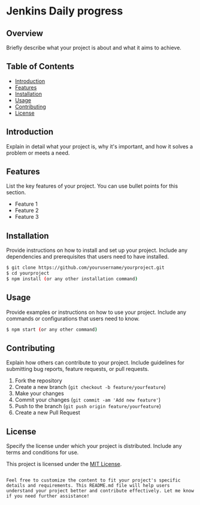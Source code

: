 # Jenkins Daily progress
## Overview

Briefly describe what your project is about and what it aims to achieve.

## Table of Contents

- [Introduction](#introduction)
- [Features](#features)
- [Installation](#installation)
- [Usage](#usage)
- [Contributing](#contributing)
- [License](#license)

## Introduction

Explain in detail what your project is, why it's important, and how it solves a problem or meets a need.

## Features

List the key features of your project. You can use bullet points for this section.

- Feature 1
- Feature 2
- Feature 3

## Installation

Provide instructions on how to install and set up your project. Include any dependencies and prerequisites that users need to have installed.

```bash
$ git clone https://github.com/yourusername/yourproject.git
$ cd yourproject
$ npm install (or any other installation command)
```

## Usage

Provide examples or instructions on how to use your project. Include any commands or configurations that users need to know.

```bash
$ npm start (or any other command)
```

## Contributing

Explain how others can contribute to your project. Include guidelines for submitting bug reports, feature requests, or pull requests.

1. Fork the repository
2. Create a new branch (`git checkout -b feature/yourfeature`)
3. Make your changes
4. Commit your changes (`git commit -am 'Add new feature'`)
5. Push to the branch (`git push origin feature/yourfeature`)
6. Create a new Pull Request

## License

Specify the license under which your project is distributed. Include any terms and conditions for use.

This project is licensed under the [MIT License](LICENSE).
```

Feel free to customize the content to fit your project's specific details and requirements. This README.md file will help users understand your project better and contribute effectively. Let me know if you need further assistance!
